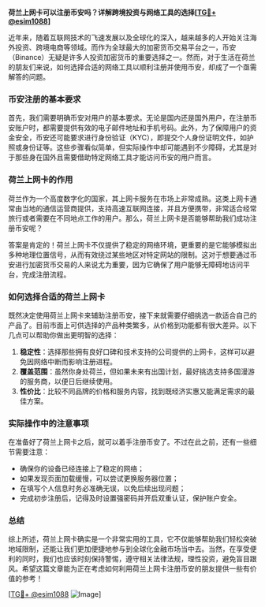 **荷兰上网卡可以注册币安吗？详解跨境投资与网络工具的选择[[TG💪+ @esim1088](https://t.me/s/esim1088)]**

近年来，随着互联网技术的飞速发展以及全球化的深入，越来越多的人开始关注海外投资、跨境电商等领域。而作为全球最大的加密货币交易平台之一，币安（Binance）无疑是许多人投资加密货币的重要选择之一。然而，对于生活在荷兰的朋友们来说，如何选择合适的网络工具以顺利注册并使用币安，却成了一个亟需解答的问题。

### 币安注册的基本要求

首先，我们需要明确币安对用户的基本要求。无论是国内还是国外用户，在注册币安账户时，都需要提供有效的电子邮件地址和手机号码。此外，为了保障用户的资金安全，币安还可能要求进行身份验证（KYC），即提交个人身份证明文件，如护照或身份证等。这些步骤看似简单，但实际操作中却可能遇到不少障碍，尤其是对于那些身在国外且需要借助特定网络工具才能访问币安的用户而言。

### 荷兰上网卡的作用

荷兰作为一个高度数字化的国家，其上网卡服务在市场上非常成熟。这类上网卡通常由当地的通信运营商提供，支持高速互联网连接，并且方便携带，非常适合经常旅行或者需要在不同地点工作的用户。那么，荷兰上网卡是否能够帮助我们成功注册币安呢？

答案是肯定的！荷兰上网卡不仅提供了稳定的网络环境，更重要的是它能够模拟出多种地理位置信号，从而有效绕过某些地区对特定网站的限制。这对于想要通过币安进行加密货币交易的人来说尤为重要，因为它确保了用户能够无障碍地访问平台，完成注册流程。

### 如何选择合适的荷兰上网卡

既然决定使用荷兰上网卡来辅助注册币安，接下来就需要仔细挑选一款适合自己的产品了。目前市面上可供选择的产品种类繁多，从价格到功能都有很大差异。以下几点可以帮助你做出更明智的选择：

1. **稳定性**：选择那些拥有良好口碑和技术支持的公司提供的上网卡，这样可以避免因网络中断而影响注册进程。
2. **覆盖范围**：虽然你身处荷兰，但如果未来有出国计划，最好挑选支持多国漫游的服务商，以便日后继续使用。
3. **性价比**：比较不同品牌的价格和服务内容，找到既经济实惠又能满足需求的最佳方案。

### 实际操作中的注意事项

在准备好了荷兰上网卡之后，就可以着手注册币安了。不过在此之前，还有一些细节需要注意：

- 确保你的设备已经连接上了稳定的网络；
- 如果发现页面加载缓慢，可以尝试更换服务器位置；
- 在填写个人信息时务必准确无误，以免后续出现问题；
- 完成初步注册后，记得及时设置强密码并开启双重认证，保护账户安全。

### 总结

综上所述，荷兰上网卡确实是一个非常实用的工具，它不仅能够帮助我们轻松突破地域限制，还能让我们更加便捷地参与到全球化金融市场当中去。当然，在享受便利的同时，我们也应该时刻保持警惕，遵守相关法律法规，理性投资，避免盲目跟风。希望这篇文章能为正在考虑如何利用荷兰上网卡注册币安的朋友提供一些有价值的参考！

[[TG💪+ @esim1088](https://t.me/s/esim1088) ![Image](https://i.postimg.cc/4NQfJmqS/Snipaste-2025-05-13-00-14-12.png)]